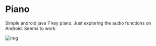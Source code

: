 # Piano
Simple android java 7 key piano. Just exploring the audio functions on Android. Seems to work. 

![img](https://i.imgur.com/hitdwvE.png/200/200)

